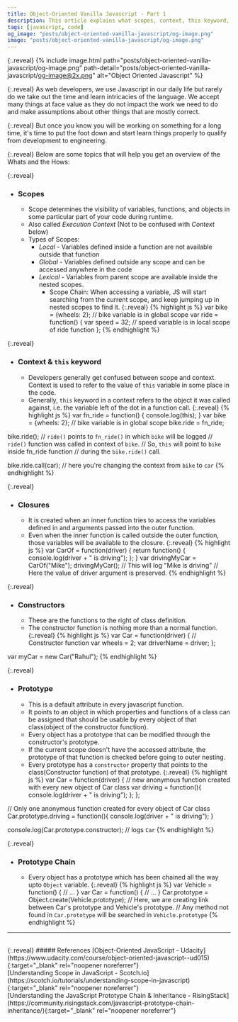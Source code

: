 ```yaml
---
title: Object-Oriented Vanilla Javascript - Part 1
description: This article explains what scopes, context, this keyword, closures, constructors and prototype chains are in vanilla javascript.
tags: [javascript, code]
og_image: "posts/object-oriented-vanilla-javascript/og-image.png"
image: "posts/object-oriented-vanilla-javascript/og-image.png"
---
```


{:.reveal}
{% include image.html path="posts/object-oriented-vanilla-javascript/og-image.png" path-detail="posts/object-oriented-vanilla-javascript/og-image@2x.png" alt="Object Oriented Javascript" %}

{:.reveal}
As web developers, we use Javascript in our daily life but rarely do we take out the time and learn intricacies of the language. We accept many things at face value as they do not impact the work we need to do and make assumptions about other things that are mostly correct.

{:.reveal}
But once you know you will be working on something for a long time, it's time to put the foot down and start learn things properly to qualify from development to engineering.

{:.reveal}
Below are some topics that will help you get an overview of the Whats and the Hows:

{:.reveal}
* ### Scopes
    - Scope determines the visibility of variables, functions, and objects in some particular part of your code during runtime.
    - Also called _Execution Context_ (Not to be confused with _Context_ below)
    - Types of Scopes:
        + _Local_ - Variables defined inside a function are not available outside that function
        + _Global_ - Variables defined outside any scope and can be accessed anywhere in the code
        + _Lexical_ - Variables from parent scope are available inside the nested scopes.
            * Scope Chain: When accessing a variable, JS will start searching from the current scope, and keep jumping up in nested scopes to find it. 
{:.reveal}
{% highlight js %}
var bike = {wheels: 2}; // bike variable is in global scope
var ride = function() {
    var speed = 32; // speed variable is in local scope of ride function
};
{% endhighlight %}

{:.reveal}
* ### Context & `this` keyword
    - Developers generally get confused between scope and context. Context is used to refer to the value of `this` variable in some place in the code.
    - Generally, `this` keyword in a context refers to the object it was called against, i.e. the variable left of the dot in a function call. 
{:.reveal}
{% highlight js %}
var fn_ride = function() {
    console.log(this);
}
var bike = {wheels: 2}; // bike variable is in global scope
bike.ride = fn_ride;

bike.ride(); // `ride()` points to `fn_ride()` in which `bike` will be logged
// `ride()` function was called in context of `bike`.
// So, `this` will point to `bike` inside fn_ride function
// during the `bike.ride()` call.

bike.ride.call(car); // here you're changing the context from `bike` to `car`
{% endhighlight %}

{:.reveal}
* ### Closures
    - It is created when an inner function tries to access the variables defined in and arguments passed into the outer function.
    - Even when the inner function is called outside the outer function, those variables will be available to the closure.
{:.reveal}
{% highlight js %}
var CarOf = function(driver) {
    return function() {
        console.log(driver + " is driving");
    };
}
var drivingMyCar = CarOf("Mike");
drivingMyCar(); // This will log "Mike is driving"
// Here the value of driver argument is preserved.
{% endhighlight %}

{:.reveal}
* ### Constructors
    - These are the functions to the right of class definition.
    - The constructor function is nothing more than a normal function.
{:.reveal}
{% highlight js %}
var Car = function(driver) { // Constructor function
    var wheels = 2;
    var driverName = driver;
};

var myCar = new Car("Rahul");
{% endhighlight %}

{:.reveal}
* ### Prototype
    - This is a default attribute in every javascript function.
    - It points to an object in which properties and functions of a class can be assigned that should be usable by every object of that class(object of the constructor function).
    - Every object has a prototype that can be modified through the constructor's prototype.
    - If the current scope doesn't have the accessed attribute, the prototype of that function is checked before going to outer nesting.
    - Every prototype has a `constructor` property that points to the class(Constructor function) of that prototype.
{:.reveal}
{% highlight js %}
var Car = function(driver) {
    // new anonymous function created with every new object of Car class
    var driving = function(){
        console.log(driver + " is driving");
    };
};

// Only one anonymous function created for every object of Car class
Car.prototype.driving = function(){
    console.log(driver + " is driving");
}

console.log(Car.prototype.constructor); // logs `Car`
{% endhighlight %}

{:.reveal}
* ### Prototype Chain
    - Every object has a prototype which has been chained all the way upto `Object` variable.
{:.reveal}
{% highlight js %}
var Vehicle = function() {
    // ...
}
var Car = function() {
    // ...
}
Car.prototype = Object.create(Vehicle.prototype);
// Here, we are creating link between Car's prototype and Vehicle's prototype.
// Any method not found in `Car.prototype` will be searched in `Vehicle.prototype`
{% endhighlight %}



---
<br>
{:.reveal}
##### References
[Object-Oriented JavaScript - Udacity](https://www.udacity.com/course/object-oriented-javascript--ud015){:target="_blank" rel="noopener noreferrer"}
<br>
[Understanding Scope in JavaScript - Scotch.io](https://scotch.io/tutorials/understanding-scope-in-javascript){:target="_blank" rel="noopener noreferrer"}
<br>
[Understanding the JavaScript Prototype Chain & Inheritance - RisingStack](https://community.risingstack.com/javascript-prototype-chain-inheritance/){:target="_blank" rel="noopener noreferrer"}